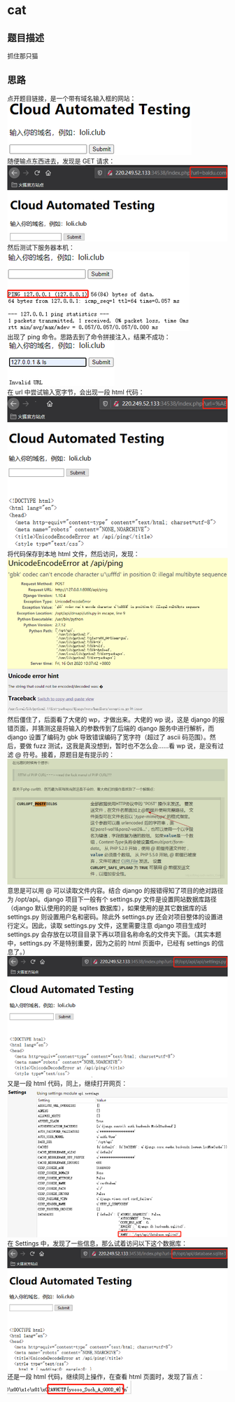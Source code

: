 # cat
## 题目描述
抓住那只猫
## 思路
点开题目链接，是一个带有域名输入框的网站：  
![avatar](./picture/cat_1.png)  
随便输点东西进去，发现是 GET 请求：  
![avatar](./picture/cat_2.png)  
然后测试下服务器本机：  
![avatar](./picture/cat_3.png)  
出现了 ping 命令。思路去到了命令拼接注入，结果不成功：  
![avatar](./picture/cat_4.png)  
在 url 中尝试输入宽字节，会出现一段 html 代码：  
![avatar](./picture/cat_5.png)  
将代码保存到本地 html 文件，然后访问，发现：  
![avatar](./picture/cat_6.png)  
然后僵住了，后面看了大佬的 wp，才做出来。大佬的 wp 说，这是 django 的报错页面，并猜测这是将输入的参数传到了后端的 django 服务中进行解析，而 django 设置了编码为 gbk 导致错误编码了宽字符（超过了 ascii 码范围）。然后，要做 fuzz 测试，这我是真没想到，暂时也不怎么会……看 wp 说，是没有过滤 @ 符号。接着，原题目是有提示的：  
![avatar](./picture/cat_7.png)  
意思是可以用 @ 可以读取文件内容。结合 django 的报错得知了项目的绝对路径为 /opt/api。django 项目下一般有个 settings.py 文件是设置网站数据库路径（django 默认使用的的是 sqlites 数据库），如果使用的是其它数据库的话 settings.py 则设置用户名和密码。除此外 settings.py 还会对项目整体的设置进行定义。因此，读取 settings.py 文件，这里需要注意 django 项目生成时 settings.py 会存放在以项目目录下再以项目名称命名的文件夹下面。（其实本题中，settings.py 不是特别重要，因为之前的 html 页面中，已经有 settings 的信息了。）  
![avatar](./picture/cat_8.png)  
又是一段 html 代码，同上，继续打开网页：  
![avatar](./picture/cat_9.png)  
在 Settings 中，发现了一些信息，那么试着访问以下这个数据库：  
![avatar](./picture/cat_10.png)  
还是一段 html 代码，继续同上操作，在查看 html 页面时，发现了盲点：  
![avatar](./picture/cat_11.png)  
